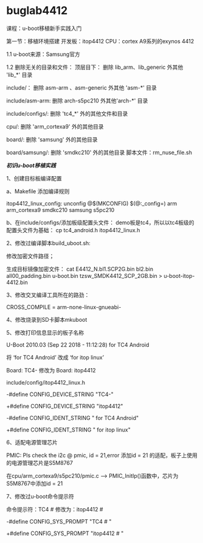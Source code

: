 # buglab4412
课程：u-boot移植新手实践入门

第一节：移植环境搭建
开发板：itop4412 
CPU：cortex A9系列的exynos 4412

1.1 u-boot来源：Samsung官方

1.2 删除无关的目录和文件：
顶层目下：
删除 lib_arm、lib_generic 外其他 'lib_*' 目录

include/：
删除 asm-arm 、asm-generic 外其他 'asm-*' 目录

include/asm-arm:
删除 arch-s5pc210 外其他'arch-*' 目录

include/configs/:
删除 'tc4_*' 外的其他文件和目录

cpu/:
删除 'arm_cortexa9' 外的其他目录

board/:
删除 'samsung' 外的其他目录

board/samsung/:
删除 'smdkc210' 外的其他目录
脚本文件：rm_nuse_file.sh


*************************************初识u-boot移植实践*************************************

1、创建目标板编译配置

a、Makefile 添加编译规则

itop4412_linux_config:  unconfig
    @$(MKCONFIG) $(@:_config=) arm arm_cortexa9 smdkc210 samsung s5pc210

b、在include/configs/添加板级配置头文件：
   demo板是tc4，所以以tc4板级的配置头文件为基础：
   cp tc4_android.h itop4412_linux.h

2、修改过编译脚本build_uboot.sh:

修改加密文件路径；

生成目标镜像加密文件： cat E4412_N.bl1.SCP2G.bin bl2.bin all00_padding.bin u-boot.bin tzsw_SMDK4412_SCP_2GB.bin > u-boot-itop-4412.bin

3、修改交叉编译工具所在的路劲：

CROSS_COMPILE = arm-none-linux-gnueabi-

4、修改烧录到SD卡脚本mkuboot

5、修改打印信息显示的板子名称

U-Boot 2010.03 (Sep 22 2018 - 11:12:28) for TC4 Android 

将 ‘for TC4 Android’ 改成 ‘for itop linux’

Board:  TC4- 修改为 Board:  itop4412


include/config/itop4412_linux.h

-#define CONFIG_DEVICE_STRING    "TC4-"

+#define CONFIG_DEVICE_STRING    "itop4412"

-#define CONFIG_IDENT_STRING   " for TC4 Android"

+#define CONFIG_IDENT_STRING " for itop linux"


6、适配电源管理芯片

PMIC:   Pls check the i2c @ pmic, id = 21,error 添加id = 21 的适配，板子上使用的电源管理芯片是S5M8767

在cpu/arm_cortexa9/s5pc210/pmic.c --> PMIC_InitIp()函数中，芯片为S5M8767中添加id = 21

7、修改过u-boot命令提示符

命令提示符：TC4 #  修改为：itop4412 # 

-#define CONFIG_SYS_PROMPT              "TC4 # "   

+#define CONFIG_SYS_PROMPT              "itop4412 # "  



